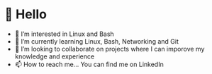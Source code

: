 # 👋 Hello
- 👀 I’m interested in Linux and Bash
- 🌱 I’m currently learning Linux, Bash, Networking and Git
- 💞️ I’m looking to collaborate on projects where I can imporove my knowledge and experience
- 📫 How to reach me... You can find me on LinkedIn

<!---
lykmmac/lykmmac is a ✨ special ✨ repository because its `README.md` (this file) appears on your GitHub profile.
You can click the Preview link to take a look at your changes.
--->

